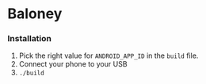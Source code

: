 # Baloney

### Installation

1. Pick the right value for `ANDROID_APP_ID` in the `build` file.
2. Connect your phone to your USB
3. `./build`
